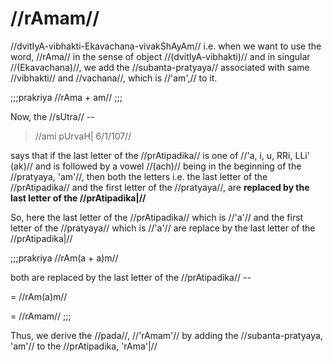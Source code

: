 # //rAmam//

//dvitIyA-vibhakti-Ekavachana-vivakShAyAm// i.e. when we want to use the
word, //rAma// in the sense of object //(dvitIyA-vibhakti)// and in
singular //(Ekavachana)//, we add the //subanta-pratyaya// associated
with same //vibhakti// and //vachana//, which is //'am',// to it.

;;;prakriya
//rAma + am//
;;;

Now, the //sUtra// --

> //ami pUrvaH| 6/1/107//

says that if the last letter of the //prAtipadika// is one of //'a, i,
u, RRi, LLi' (ak)// and is followed by a vowel //(ach)// being in the
beginning of the //pratyaya, 'am'//, then both the letters i.e. the last
letter of the //prAtipadika// and the first letter of the //pratyaya//,
are **replaced by the last letter of the //prAtipadika|//**

So, here the last letter of the //prAtipadika// which is //'a'// and the
first letter of the //pratyaya// which is //'a'// are replace by the
last letter of the //prAtipadika|//

;;;prakriya
//rAm(a + a)m//

both are replaced by the last letter of the //prAtipadika// --

= //rAm(a)m//

= //rAmam//
;;;

Thus, we derive the //pada//, //'rAmam'// by adding the
//subanta-pratyaya, 'am'// to the //prAtipadika, 'rAma'|//
<!--stackedit_data:
eyJoaXN0b3J5IjpbMTQyOTEyOTMwN119
-->